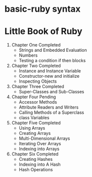 # basic-ruby syntax
# Little Book of Ruby

1. Chapter One Completed
   - Strings and Embedded Evaluation
   - Numbers
   - Testing a condition if then blocks
2. Chapter Two Completed
   - Instance and Instance Variable
   - Constructor-new and initialize
   - Inspecting Objects
3. Chapter Three Completed
   - Super-Classes and Sub-Classes
4. Chapter Four Pending
   - Accessor Methods
   - Attribute Readers and Writers
   - Calling Methods of a Superclass
   - class Variables
5. Chapter Five Completed
   - Using Arrays
   - Creating Arrays
   - Multi-Dimensional Arrays
   - Iterating Over Arrays
   - Indexing into Arrays
6. Chapter Six Completed
   - Creating Hashes
   - Indexing into A Hash
   - Hash Operations